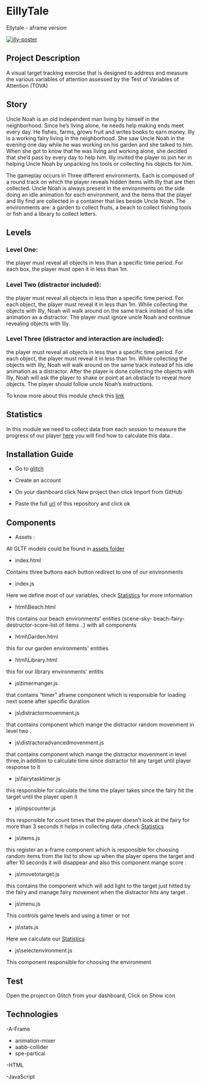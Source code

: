 # EillyTale
Ellytale  - aframe version


<a href="https://giphy.com/"><img src="https://media.giphy.com/media/sPLvCsgHmeRORpXqEB/giphy.gif" alt="illy-poster" border="0"></a>



## Project Description
 
A visual target tracking exercise that is designed to address and measure the various variables of attention assessed by the Test of Variables of Attention (TOVA)

## Story
Uncle Noah is an old independent man living by himself in the neighborhood. Since he’s living alone, he needs help making ends meet every day. He fishes, farms, grows fruit and writes books to earn money. Illy is a working fairy living in the neighborhood. She saw Uncle Noah in the evening one day while he was working on his garden and she talked to him. When she got to know that he was living and working alone, she decided that she’d pass by every day to help him. Illy invited the player to join her in helping Uncle Noah by unpacking his tools or collecting his objects for him.

The gameplay occurs in Three different environments. Each is composed of a round track on which the player reveals hidden items with Illy that are then collected. Uncle Noah is always present in the environments on the side doing an idle animation for each environment, and the items that the player and Illy find are collected in a container that lies beside Uncle Noah.
The environments are: a garden to collect fruits, a beach to collect fishing tools or fish and a library to collect letters.
## Levels
###  Level One: 
 the player must reveal all objects in less than a specific time period. For each box, the player must open it in less than 1m.
 
###  Level Two (**distractor** included):
 the player must reveal all objects in less than a specific time period. For each object, the player must reveal it in less than 1m. While collecting the objects with Illy, Noah will walk around on the same track instead of his idle animation as a distractor. The player must ignore uncle Noah and continue revealing objects with Illy.
 
 
 ###	Level Three (**distractor** and **interaction** are included):
 the player must reveal all objects in less than a specific time period. For each object, the player must reveal it in less than 1m. While collecting the objects with Illy, Noah will walk around on the same track instead of his idle animation as a distractor. After the player is done collecting the objects with Illy, Noah will ask the player to shake or point at an obstacle to reveal more objects. The player should follow uncle Noah’s instructions.
 
To know more about this module check this [link](https://drive.google.com/file/d/1Bl0U1to2vOZ4wd83phxHcwpTrgiWfMjf/view?usp=sharing)

##  Statistics
 In this module we need to collect data from each session to measure the progress of our player [here](https://docs.google.com/document/d/1hfb-5QqN-BFjP4_b4bqCiUYKa5b7ye6Q0TGulNYexKg/edit?usp=sharing) you will find how to calculate this data .

## Installation Guide

* Go to [glitch](https://glitch.com/)
 
* Create an account

* On your dashboard click New project then click Import from GitHub

* Paste the full [url](https://github.com/vrapeutic/AFrame.git) of this repository and click ok

## Components

*  Assets :

All GLTF models could be found in [assets folder](https://glitch.com/edit/#!/truth-elated-ocicat?path=assets%3A1%3A0)

* index.html 

Contains three buttons each button redirect to one of our environments

* index.js

Here we define most of our variables, check [Statistics](#Statistics) for more information

* html\Beach.html 

this contains our beach environments' entities (scene-sky- beach-fairy-destructor-score-list of items ..) with all components

* html\Garden.html

this for our garden environments' entities

* html\Library.html 

this for our library environments' entitis

* js\timermanger.js 

that contains “timer” aframe component which is responsible for loading next scene after specific duration

* js\distractormovenment.js

that contains component which mange the distractor random movenment in level two .

* js\distractoradvancedmovenment.js 

that contains component which mange the distractor movenment in level three,in addition to calculate time since distractor hit any target until player response to it

* js\fairytasktimer.js 

this responsible for calculate the time the player takes since the fairy hit the target until the player open it

* js\inpscounter.js 

this responsible for count times that the player doesn’t look at the fairy for more than 3 seconds it helps in collecting data ,check [Statistics](#Statistics)

* js\items.js 

this register an a-frame component which is responsible for choosing random items from the list to show up when the player opens the target and after 10 seconds it will disappear and also this component mange score .

* js\movetotarget.js 

this contains the component which will add light to the target just hitted by the fairy and manage fairy movement when the distractor hits any target .

* js\menu.js

This controls game levels and using a timer or not

* js\stats.js

Here we calculate our [Statistics](#Statistics)

* js\selectenvironment.js

This component responsible for choosing the environment

## Test 

Open the project on Glitch from your dashboard, Click on Show icon 

## Technologies

-A-Frame

* animation-mixer
* aabb-collider
* spe-partical

-HTML

-JavaScript 

